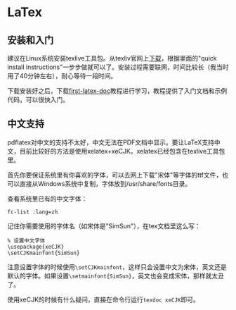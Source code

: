 # LaTex

## 安装和入门

建议在Linux系统安装texlive工具包。从texliv官网上[下载](http://tug.org/texlive/acquire-netinstall.html)，根据里面的"quick install instructions"一步步做就可以了。安装过程需要联网，时间比较长（我当时用了40分钟左右），耐心等待一段时间。

下载安装好之后，下载[first-latex-doc](http://www.ctan.org/pkg/first-latex-doc)教程进行学习，教程提供了入门文档和示例代码，可以很快入门。

## 中文支持

pdflatex对中文的支持不太好，中文无法在PDF文档中显示。要让LaTeX支持中文，目前比较好的方法是使用xelatex+xeCJK。xelatex已经包含在texlive工具包里。

首先你要保证系统里有你喜欢的字体，可以去网上下载"宋体"等字体的ttf文件，也可以直接从Windows系统中复制，字体放到/usr/share/fonts目录。

查看系统里已有的中文字体：

```Shell
fc-list :lang=zh
```

记住你需要使用的字体名（如宋体是"SimSun"），在tex文档里这么写：

```TeX
% 设置中文字体
\usepackage{xeCJK}
\setCJKmainfont{SimSun}
```

注意设置字体的时候使用`\setCJKmainfont`，这样只会设置中文为宋体，英文还是默认的字体。如果设置`\setmainfont{SimSun}`，英文也会变成宋体，那样就太丑了。

使用xeCJK的时候有什么疑问，直接在命令行运行`texdoc xeCJK`即可。
